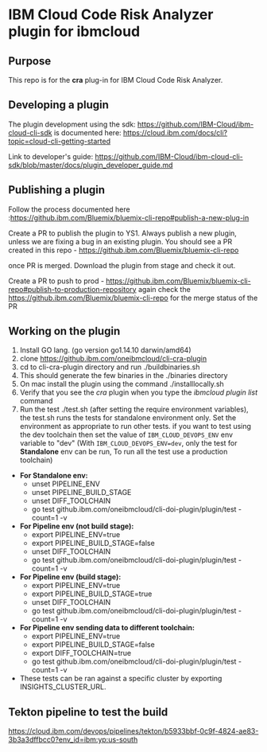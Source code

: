 # IBM Cloud Code Risk Analyzer plugin for ibmcloud
    
## Purpose
This repo is for the **cra** plug-in for IBM Cloud Code Risk Analyzer.

## Developing a plugin

The plugin development using the sdk: https://github.com/IBM-Cloud/ibm-cloud-cli-sdk
is documented here: https://cloud.ibm.com/docs/cli?topic=cloud-cli-getting-started

Link to developer's guide: https://github.com/IBM-Cloud/ibm-cloud-cli-sdk/blob/master/docs/plugin_developer_guide.md

## Publishing a plugin
Follow the process documented here :https://github.ibm.com/Bluemix/bluemix-cli-repo#publish-a-new-plug-in

Create a PR to publish the plugin to YS1. Always publish a new plugin, unless we are fixing a bug in an existing plugin.
You should see a PR created in this repo - https://github.ibm.com/Bluemix/bluemix-cli-repo

once PR is merged. Download the plugin from stage and check it out.

Create a PR to push to prod - https://github.ibm.com/Bluemix/bluemix-cli-repo#publish-to-production-repository
again check the https://github.ibm.com/Bluemix/bluemix-cli-repo for the merge status of the PR

## Working on the plugin
1. Install GO lang. (go version go1.14.10 darwin/amd64)
2. clone https://github.ibm.com/oneibmcloud/cli-cra-plugin 
3. cd to cli-cra-plugin directory and run ./buildbinaries.sh
4. This should generate the few binaries in the ./binaries directory
5. On mac install the plugin using the command ./installlocally.sh
6. Verify that you see the *cra* plugin when you type the *ibmcloud plugin list* command
7. Run the test ./test.sh (after setting the require environment variables), the test.sh runs the tests for standalone environment only. Set the environment as appropriate to run other tests.
if you want to test using the dev toolchain then set the value of `IBM_CLOUD_DEVOPS_ENV` env variable to "dev"
(With `IBM_CLOUD_DEVOPS_ENV=dev`, only the test for **Standalone** env can be run, To run all the test use a production toolchain)

* **For Standalone env:**
    * unset PIPELINE_ENV
    * unset PIPELINE_BUILD_STAGE
    * unset DIFF_TOOLCHAIN
    * go test github.ibm.com/oneibmcloud/cli-doi-plugin/plugin/test -count=1 -v
* **For Pipeline env (not build stage):** 
    * export PIPELINE_ENV=true
    * export PIPELINE_BUILD_STAGE=false
    * unset DIFF_TOOLCHAIN
    * go test github.ibm.com/oneibmcloud/cli-doi-plugin/plugin/test -count=1 -v
* **For Pipeline env (build stage):** 
    * export PIPELINE_ENV=true
    * export PIPELINE_BUILD_STAGE=true
    * unset DIFF_TOOLCHAIN
    * go test github.ibm.com/oneibmcloud/cli-doi-plugin/plugin/test -count=1 -v
* **For Pipeline env sending data to different toolchain:** 
    * export PIPELINE_ENV=true
    * export PIPELINE_BUILD_STAGE=false
    * export DIFF_TOOLCHAIN=true
    * go test github.ibm.com/oneibmcloud/cli-doi-plugin/plugin/test -count=1 -v
* These tests can be ran against a specific cluster by exporting INSIGHTS_CLUSTER_URL. 

## Tekton pipeline to test the build 
https://cloud.ibm.com/devops/pipelines/tekton/b5933bbf-0c9f-4824-ae83-3b3a3dffbcc0?env_id=ibm:yp:us-south
